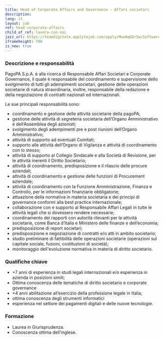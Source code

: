 ```yaml
---
title: Head of Corporate Affairs and Governance - Affari societari
description:
lang: it
layout: job
ref: head-corporate-affairs
child_of_ref: lavora-con-noi
jazz_url: https://teamdigitale.applytojob.com/apply/Mwa8qGDrSw/Software-Developer
iframeheight: 700
is_new: true
---
```


### Descrizione e responsabilità

PagoPA S.p.A. è alla ricerca di Responsabile Affari Societari e Corporate Governance, il quale è responsabile del coordinamento e supervisione dello svolgimento di tutti gli adempimenti societari, gestione delle operazioni societarie di natura straordinaria, inoltre, responsabile della redazione e della negoziazione di contratti nazionali ed internazionali.

Le sue principali responsabilità sono:

* coordinamento e gestione delle attività societarie della pagoPA;
* gestione delle attività di segreteria societaria dell’Organo Amministrativo e dell’Assemblea degli azionisti; 
* svolgimento degli adempimenti pre e post riunioni dell’Organo Amministrativo; 
* attività di supporto ad eventuali Comitati;
* supporto alle attività dell’Organo di Vigilanza e attività di coordinamento con lo stesso; 
* attività di supporto al Collegio Sindacale e alla Società di Revisione, per le attività inerenti il Diritto Societario; 
* attività di coordinamento, predisposizione e il rilascio delle procure aziendali; 
* attività di coordinamento e gestione delle funzioni di Procurement aziendale;
* attività di coordinamento con la Funzione Amministrazione, Finanza e Controllo, per le informazioni finanziarie obbligatorie; 
* attuazione della normativa in materia societaria e dei principi di governance conformi alla best practice internazionale; 
* collaborazione con e supporto al Responsabile Affari Legali in tutte le attività legali che si dovessero rendere necessarie;
* coordinamento dei rapporti con autorità rilevanti per le attività societarie, come Banca d’Italia e Ministero delle finanze e dell’economia;
* predisposizione di report societari;
* predisposizione e negoziazione di contratti e/o atti in ambito societario;
* studio preliminare di fattibilità delle operazioni societarie (operazioni sul capitale sociale, fusioni, costituzioni di società);
* monitoraggio dell'evoluzione normativa in materia di diritto societario.

### Qualifiche chiave

* +7 anni di esperienza in studi legali internazionali e/o esperienza in azienda in posizioni simili;
* Ottima conoscenza delle tematiche di diritto societario e corporate governance
* +4 anni abilitazione all’esercizio della professione legale in Italia;
* ottima conoscenza degli strumenti informatici
* esperienza nel settore dei pagamenti digitali e delle nuove tecnologie.

### Formazione

* Laurea in Giurisprudenza.
* Conoscenza ottima dell’inglese.

